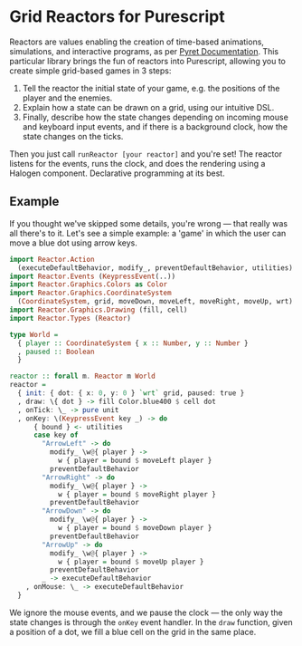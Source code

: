 # Grid Reactors for Purescript

Reactors are values enabling the creation of time-based animations, simulations, and interactive programs, as per [Pyret Documentation](https://www.pyret.org/docs/latest/reactors.html). This particular library brings the fun of reactors into Purescript, allowing you to create simple grid-based games in 3 steps:

1. Tell the reactor the initial state of your game, e.g. the positions of the player and the enemies.
2. Explain how a state can be drawn on a grid, using our intuitive DSL.
3. Finally, describe how the state changes depending on incoming mouse and keyboard input events, and if there is a background clock, how the state changes on the ticks.

Then you just call `runReactor [your reactor]` and you're set! The reactor listens for the events, runs the clock, and does the rendering using a Halogen component. Declarative programming at its best.

## Example

If you thought we've skipped some details, you're wrong — that really was all there's to it. Let's see a simple example: a 'game' in which the user can move a blue dot using arrow keys.

```haskell
import Reactor.Action
  (executeDefaultBehavior, modify_, preventDefaultBehavior, utilities)
import Reactor.Events (KeypressEvent(..))
import Reactor.Graphics.Colors as Color
import Reactor.Graphics.CoordinateSystem
  (CoordinateSystem, grid, moveDown, moveLeft, moveRight, moveUp, wrt)
import Reactor.Graphics.Drawing (fill, cell)
import Reactor.Types (Reactor)

type World =
  { player :: CoordinateSystem { x :: Number, y :: Number }
  , paused :: Boolean
  }

reactor :: forall m. Reactor m World
reactor =
  { init: { dot: { x: 0, y: 0 } `wrt` grid, paused: true }
  , draw: \{ dot } -> fill Color.blue400 $ cell dot
  , onTick: \_ -> pure unit
  , onKey: \(KeypressEvent key _) -> do
      { bound } <- utilities
      case key of
        "ArrowLeft" -> do
          modify_ \w@{ player } ->
            w { player = bound $ moveLeft player }
          preventDefaultBehavior
        "ArrowRight" -> do
          modify_ \w@{ player } ->
            w { player = bound $ moveRight player }
          preventDefaultBehavior
        "ArrowDown" -> do
          modify_ \w@{ player } ->
            w { player = bound $ moveDown player }
          preventDefaultBehavior
        "ArrowUp" -> do
          modify_ \w@{ player } ->
            w { player = bound $ moveUp player }
          preventDefaultBehavior
        _ -> executeDefaultBehavior
    , onMouse: \_ -> executeDefaultBehavior
  }
```

We ignore the mouse events, and we pause the clock — the only way the state changes is through the `onKey` event handler. In the `draw` function, given a position of a dot, we fill a blue cell on the grid in the same place.

